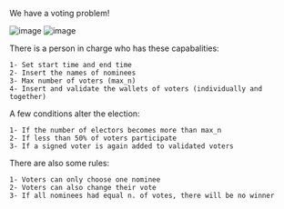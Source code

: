 We have a voting problem!

![image](https://img.shields.io/badge/Solidity-e6e6e6?style=for-the-badge&logo=solidity&logoColor=black) ![image](https://img.shields.io/badge/Ethereum-3C3C3D?style=for-the-badge&logo=Ethereum&logoColor=white) 

There is a person in charge who has these capabalities:

	1- Set start time and end time
	2- Insert the names of nominees
	3- Max number of voters (max_n)
	4- Insert and validate the wallets of voters (individually and together)


A few conditions alter the election:

	1- If the number of electors becomes more than max_n
	2- If less than 50% of voters participate
	3- If a signed voter is again added to validated voters
	
	
There are also some rules:

	1- Voters can only choose one nominee
	2- Voters can also change their vote
	3- If all nominees had equal n. of votes, there will be no winner
